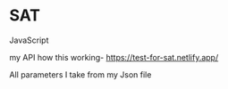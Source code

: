 # SAT
JavaScript


my API how this working- https://test-for-sat.netlify.app/

All parameters I take from my Json file

